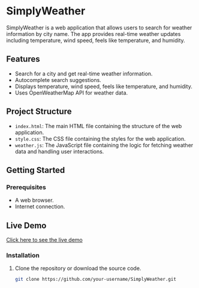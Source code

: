 # SimplyWeather

SimplyWeather is a web application that allows users to search for weather information by city name. The app provides real-time weather updates including temperature, wind speed, feels like temperature, and humidity.

## Features

- Search for a city and get real-time weather information.
- Autocomplete search suggestions.
- Displays temperature, wind speed, feels like temperature, and humidity.
- Uses OpenWeatherMap API for weather data.

## Project Structure

- `index.html`: The main HTML file containing the structure of the web application.
- `style.css`: The CSS file containing the styles for the web application.
- `weather.js`: The JavaScript file containing the logic for fetching weather data and handling user interactions.

## Getting Started

### Prerequisites

- A web browser.
- Internet connection.

## Live Demo

[Click here to see the live demo](https://anugraheeth.github.io/WeatherApp/)

### Installation

1. Clone the repository or download the source code.

   ```bash
   git clone https://github.com/your-username/SimplyWeather.git
